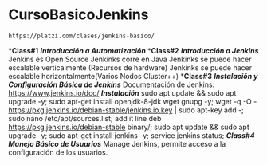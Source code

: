 # CursoBasicoJenkins
    https://platzi.com/clases/jenkins-basico/
***Class#1**
    ***Introducción a Automatización***
***Class#2**
    ***Introducción a Jenkins***
        Jenkins es Open Source
        Jenkinks corre en Java
        Jenkinks se puede hacer escalable verticalmente (Recursos de hardware)
        Jenkinks se puede hacer escalable horizontalmente(Varios Nodos Cluster++)
***Class#3**
    ***Instalación y Configuración Básica de Jenkins***
        Documentación de Jenkins: https://www.jenkins.io/doc/
        ***Instalación***
            <!-- https://pkg.jenkins.io/debian-stable/ -->
            sudo apt update && sudo apt upgrade -y;
            sudo apt-get install openjdk-8-jdk wget gnupg -y;
            wget -q -O - https://pkg.jenkins.io/debian-stable/jenkins.io.key | sudo apt-key add -;
            sudo nano /etc/apt/sources.list;
                add it line deb https://pkg.jenkins.io/debian-stable binary/;
            sudo apt update && sudo apt upgrade -y;
            sudo apt-get install jenkins -y;
            service jenkins status;
***Class#4***
    ***Manejo Básico de Usuarios***
        Manage Jenkins, permite acceso a la configuración de los usuarios.
        